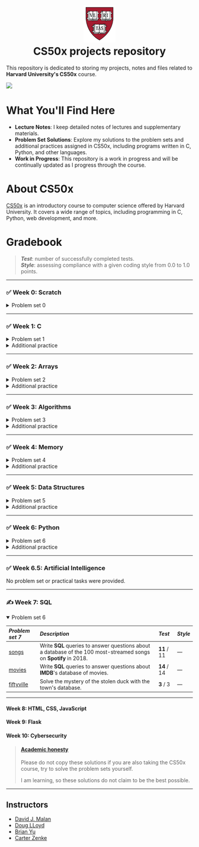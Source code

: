 <h1 align="center"><img src="harvard_university_logo.svg" alt="Harvard University Logo" height="100">
<br/>
CS50x projects repository</h1>

This repository is dedicated to storing my projects, notes and files related to **Harvard University's CS50x** course.

![](https://geps.dev/progress/75)

# What You'll Find Here

- **Lecture Notes**: I keep detailed notes of lectures and supplementary materials.
- **Problem Set Solutions**: Explore my solutions to the problem sets and additional practices assigned in CS50x,
including programs written in C, Python, and other languages.
- **Work in Progress**: This repository is a work in progress and will be continually updated as I progress through
the course.

# About CS50x

[CS50x](https://cs50.harvard.edu/x/2024/) is an introductory course to computer science offered by Harvard University. It covers a wide range
of topics, including programming in C, Python, web development, and more.

# Gradebook

> ***Test***: number of successfully completed tests.  
> ***Style***: assessing compliance with a given coding style from 0.0 to 1.0 points.

---

### ✅ Week 0: Scratch

<details onclose>
  <summary>Problem set 0</summary>

| *Problem set 0*                                                                                                         | *Description*                                              | *Test*     |
|:------------------------------------------------------------------------------------------------------------------------|:-----------------------------------------------------------|:-----------|
| [scratch](https://github.com/raydtutto/harvard-cs50x-2024/blob/main/src/week_0_scratch/problem_set_0/pset0_solution.md) | Project in "Scratch": arcade game, imitation of `Arkanoid` | **8** / 8  |

</details>

---

### ✅ Week 1: C

<details onclose>
  <summary>Problem set 1</summary>

| *Problem set 1*                                                                                                         | *Description*                                                             | *Test*       | *Style* |
|:------------------------------------------------------------------------------------------------------------------------|:--------------------------------------------------------------------------|:-------------|:--------|
| [hello, world.c](https://github.com/raydtutto/harvard-cs50x-2024/blob/main/src/week_1_c/problem_set_1/world/hello.c)    | Print "hello, world"                                                      | **5** / 5    | 1.00    |
| [hello, it's me.c](https://github.com/raydtutto/harvard-cs50x-2024/blob/main/src/week_1_c/problem_set_1/me/hello.c)     | Prompt the user for their name and then say "hello" to that user.         | **5** / 5    | 1.00    |
| [mario-less.c](https://github.com/raydtutto/harvard-cs50x-2024/blob/main/src/week_1_c/problem_set_1/mario-less/mario.c) | Print a right-aligned pyramid, using hashes (#) for bricks.               | **10** / 10  | 1.00    |
| [mario-more.c](https://github.com/raydtutto/harvard-cs50x-2024/blob/main/src/week_1_c/problem_set_1/mario-more/mario.c) | Print an adjacent pyramid, using hashes (#) for bricks.                   | **10** / 10  | 1.00    |
| [cash.c](https://github.com/raydtutto/harvard-cs50x-2024/blob/main/src/week_1_c/problem_set_1/cash/cash.c)              | Print the minimum coins needed to make the given amount of change.        | **10** / 10  | 1.00    |
| [credit.c](https://github.com/raydtutto/harvard-cs50x-2024/blob/main/src/week_1_c/problem_set_1/credit/credit.c)        | Check the validity of a given credit card number using Luhn’s algorithm.  | **17** / 17  | 1.00    |

</details>

<details onclose>
  <summary>Additional practice</summary>

| *Week 1: Additional practice*                                                                                       | *Description*                                                                                                         | *Test*    | *Style* |
|:--------------------------------------------------------------------------------------------------------------------|:----------------------------------------------------------------------------------------------------------------------|:----------|:--------|
| [debug.c](https://github.com/raydtutto/harvard-cs50x-2024/blob/main/src/week_1_c/additional_practice/debug/debug.c) | Debug the given code. _Becoming familiar with C syntax and debugging programs_.                                       | **4** / 4 | 1.00    |
| [half.c](https://github.com/raydtutto/harvard-cs50x-2024/blob/main/src/week_1_c/additional_practice/half/half.c)    | Calculate the amount each of you owes based on the bill amount, the tax, and the tip. _Practice creating a function_. | **6** / 6 | 1.00    |
| [prime.c](https://github.com/raydtutto/harvard-cs50x-2024/blob/main/src/week_1_c/additional_practice/prime/prime.c) | Test if a number is prime, and return true if it is, and false if it is not. _Practice using `for` loops_.            | **5** / 5 | 1.00    |

</details>

---

### ✅ Week 2: Arrays

<details onclose>
  <summary>Problem set 2</summary>

| *Problem set 2*                                                                                                            | *Description*                                                         | *Test*       | *Style* |
|:---------------------------------------------------------------------------------------------------------------------------|:----------------------------------------------------------------------|:-------------|:--------|
| [scrabble.c](https://github.com/raydtutto/harvard-cs50x-2024/blob/main/src/week_2_arrays/problem_set_2/scrabble.c)         | Determine the winner of a short Scrabble-like game.                   | **11** / 11  | 1.00    |
| [readability.c](https://github.com/raydtutto/harvard-cs50x-2024/blob/main/src/week_2_arrays/problem_set_2/readability.c)   | Calculate the approximate grade level needed to comprehend some text. | **11** / 11  | 1.00    |
| [caesar.c](https://github.com/raydtutto/harvard-cs50x-2024/blob/main/src/week_2_arrays/problem_set_2/caesar.c)             | Encrypt messages using Caesar’s cipher.                               | **11** / 11  | 1.00    |
| [substitution.c](https://github.com/raydtutto/harvard-cs50x-2024/blob/main/src/week_2_arrays/problem_set_2/substitution.c) | Encrypt messages using a substitution cipher.                         | **18** / 18  | 1.00    |

</details>

<details onclose>
  <summary>Additional practice</summary>

| *Week 2: Additional practice*                                                                                              | *Description*                                                                                                                                                                                                                                               | *Test*     | *Style* |
|:---------------------------------------------------------------------------------------------------------------------------|:------------------------------------------------------------------------------------------------------------------------------------------------------------------------------------------------------------------------------------------------------------|:-----------|:--------|
| [hours.c](https://github.com/raydtutto/harvard-cs50x-2024/blob/main/src/week_2_arrays/additional_practice/hours.c)         | Complete a function that calculates, based on a user’s input, a total number of hours or an average number of hours across a given number of days. _Practice with `arrays`, passing arrays as parameters to a function, integer division and type casting_. | **6** / 6  | 1.00    |
| [no-vowels.c](https://github.com/raydtutto/harvard-cs50x-2024/blob/main/src/week_2_arrays/additional_practice/no-vowels.c) | Replace vowels in a word entered at the command line. _Practice with `strings`, `command-line arguments`, and writing an entire program from scratch_.                                                                                                      | **6** / 6  | 1.00    |
| [password.c](https://github.com/raydtutto/harvard-cs50x-2024/blob/main/src/week_2_arrays/additional_practice/password.c)   | Check the validity of a password. _Practice iterating through a `string`, using the `ctype.h` library, and using `Boolean` variables_.                                                                                                                      | **7** / 7  | 1.00    |

</details>

---

### ✅ Week 3: Algorithms

<details onclose>
  <summary>Problem set 3</summary>

| *Problem set 3*                                                                                                          | *Description*                                                              | *Test*      | *Style* |
|:-------------------------------------------------------------------------------------------------------------------------|:---------------------------------------------------------------------------|:------------|:--------|
| [sort.txt](https://github.com/raydtutto/harvard-cs50x-2024/blob/main/src/week_3_algorithms/problem_set_3/sort.txt)       | Determine which sorting algorithm is used by each file.                    | —           | —       |
| [plurality.c](https://github.com/raydtutto/harvard-cs50x-2024/blob/main/src/week_3_algorithms/problem_set_3/plurality.c) | Run a plurality election.                                                  | **14** / 14 | 1.00    |
| [runoff.c](https://github.com/raydtutto/harvard-cs50x-2024/blob/main/src/week_3_algorithms/problem_set_3/runoff.c)       | Simulate a runoff election.                                                | **25** / 25 | 1.00    |
| [tideman.c](https://github.com/raydtutto/harvard-cs50x-2024/blob/main/src/week_3_algorithms/problem_set_3/tideman.c)     | Implement ranked-preference voting using `adjacency matrix` of candidates. | **18** / 18 | 1.00    |

</details>

<details onclose>
  <summary>Additional practice</summary>

| *Week 3: Additional practice*                                                                                        | *Description*                                                                                                                                 | *Test*    | *Style* |
|:---------------------------------------------------------------------------------------------------------------------|:----------------------------------------------------------------------------------------------------------------------------------------------|:----------|:--------|
| [atoi.c](https://github.com/raydtutto/harvard-cs50x-2024/blob/main/src/week_3_algorithms/additional_practice/atoi.c) | Rework 'atoi' function into recursion. _Practice creating `recursive functions`_.                                                             | —         | 1.00    |
| [temps_bubble.c](src/week_3_algorithms/additional_practice/temps/temps_bubble.c)                                     | _**Bubble sort**_: Sort the average high temperature values in descending order. _Practice working with `structs` and `sorting algorithms`_.  | —         | 1.00    |
| [temps_selection.c](src/week_3_algorithms/additional_practice/temps/temps_selection.c)                               | _**Selection sort**_: Sort the average high temperature values in descending order. _Practice working with structs and sorting algorithms_.   | —         | 1.00    |
| [temps_insertion.c](src/week_3_algorithms/additional_practice/temps/temps_insertion.c)                               | _**Insertion sort**_: Sort the average high temperature values in descending order. _Practice working with structs and sorting algorithms_.   | —         | 1.00    |
| [max.c](src/week_3_algorithms/additional_practice/max.c)                                                             | Write a function that finds the maximum value in an array given by user. _Practice `passing arrays` to functions and finding maximum values_. | **5** / 5 | 1.00    |
| [snackbar.c](src/week_3_algorithms/additional_practice/snackbar.c)                                                   | Search for each item you choose, return the total price. _Practice using structs and writing a `linear search algorithm`_.                    | —         | 1.00    |

</details>

---

### ✅ Week 4: Memory

<details onclose>
  <summary>Problem set 4</summary>

| *Problem set 4*                                                                                                                | *Description*                                                                                               | *Test*      | *Style* |
|:-------------------------------------------------------------------------------------------------------------------------------|:------------------------------------------------------------------------------------------------------------|:------------|:--------|
| [volume.c](https://github.com/raydtutto/harvard-cs50x-2024/blob/main/src/week_4_memory/problem_set_4/volume/volume.c)          | Change the volume of a sound file by a given factor.                                                        | **5** / 5   | 1.00    |
| [filter-less](https://github.com/raydtutto/harvard-cs50x-2024/blob/main/src/week_4_memory/problem_set_4/filter-less/helpers.c) | Implement the functions that can apply `grayscale`, `sepia`, `reflection`, or `blur` filters to the images. | **22** / 22 | 1.00    |
| [filter-more](https://github.com/raydtutto/harvard-cs50x-2024/blob/main/src/week_4_memory/problem_set_4/filter-more/helpers.c) | Implement the functions that can apply `grayscale`, `reflection`, `blur`, or `edges` filters to the images. | **23** / 23 | 1.00    |
| [recover.c](https://github.com/raydtutto/harvard-cs50x-2024/blob/main/src/week_4_memory/problem_set_4/recover/recover.c)       | Implement a program that recovers JPEGs from a forensic image.                                              | **7** / 7   | 1.00    |

</details>

<details onclose>
  <summary>Additional practice</summary>

| *Week 4: Additional practice*                                                                                                     | *Description*                                                                                                    | *Test*    | *Style* |
|:----------------------------------------------------------------------------------------------------------------------------------|:-----------------------------------------------------------------------------------------------------------------|:----------|:--------|
| [bottomup.c](https://github.com/raydtutto/harvard-cs50x-2024/blob/main/src/week_4_memory/additional_practice/bottomup/bottomup.c) | Change the orientation of the image from bottom-up to top-down. _Practice working with `images` and `metadata`_. | **3** / 3 | 1.00    |
| [license.c](https://github.com/raydtutto/harvard-cs50x-2024/blob/main/src/week_4_memory/additional_practice/license/license.c)    | Debug the given code. _Practice working with `files` and `file pointers`_.                                       | **3** / 3 | 1.00    |

</details>

---

### ✅ Week 5: Data Structures

<details onclose>
  <summary>Problem set 5</summary>

| *Problem set 5*                                                                                                                    | *Description*                                                      | *Test*    | *Style* |
|:-----------------------------------------------------------------------------------------------------------------------------------|:-------------------------------------------------------------------|:----------|:--------|
| [inheritance.c](https://github.com/raydtutto/harvard-cs50x-2024/blob/main/src/week_5_data_structures/problem_set_5/inheritance.c)  | Simulate genetic `inheritance` of blood type.                      | **7** / 7 | 1.00    |
| [speller](https://github.com/raydtutto/harvard-cs50x-2024/blob/main/src/week_5_data_structures/problem_set_5/speller/dictionary.c) | Implement a program that spell-checks a file using a `hash table`. | **9** / 9 | 1.00    |

</details>

<details onclose>
  <summary>Additional practice</summary>

| *Week 5: Additional practice*                                                                                             | *Description*                                                                                      | *Test* | *Style* |
|:--------------------------------------------------------------------------------------------------------------------------|:---------------------------------------------------------------------------------------------------|:-------|:--------|
| [trie.c](https://github.com/raydtutto/harvard-cs50x-2024/blob/main/src/week_5_data_structures/additional_practice/trie.c) | Search for a name using trie. _Introducing more complex data structures and working with `tries`_. | —      | 1.00    |

</details>

---

### ✅ Week 6: Python

<details onclose>
  <summary>Problem set 6</summary>

| *Problem set 6*                                                                                                                                    | *Description*                                                                | *Test*      | *Style* |
|:---------------------------------------------------------------------------------------------------------------------------------------------------|:-----------------------------------------------------------------------------|:------------|:--------|
| [hello.py](https://github.com/raydtutto/harvard-cs50x-2024/blob/main/src/week_6_python/problem_set_6/sentimental-hello/hello.py)                   | Prompt the user for their name and then say "hello" to that user.            | **3** / 3   | 1.00    |
| [mario-less](https://github.com/raydtutto/harvard-cs50x-2024/blob/main/src/week_6_python/problem_set_6/sentimental-mario-less/mario.py)            | Print a right-aligned pyramid, using hashes (#) for bricks.                  | **9** / 9   | 1.00    |
| [mario-more](https://github.com/raydtutto/harvard-cs50x-2024/blob/main/src/week_6_python/problem_set_6/sentimental-mario-more/mario.py)            | Print an adjacent pyramid, using hashes (#) for bricks.                      | **9** / 9   | 1.00    |
| [cash using `conditions`](https://github.com/raydtutto/harvard-cs50x-2024/blob/main/src/week_6_python/problem_set_6/sentimental-cash/cash_1.py)    | Print the minimum coins needed to make the given amount of change.           | **10** / 10 | 1.00    |
| [cash using `loop`](https://github.com/raydtutto/harvard-cs50x-2024/blob/main/src/week_6_python/problem_set_6/sentimental-cash/cash_2.py)          |                                                                              | —           | —       |
| [credit.py](https://github.com/raydtutto/harvard-cs50x-2024/blob/main/src/week_6_python/problem_set_6/sentimental-credit/credit.py)                | Check the validity of a given credit card number using Luhn’s algorithm.     | **14** / 14 | 1.00    |
| [readability.py](https://github.com/raydtutto/harvard-cs50x-2024/blob/main/src/week_6_python/problem_set_6/sentimental-readability/readability.py) | Calculate the approximate grade level needed to comprehend some text.        | **10** / 10 | 1.00    |
| [dna.py](https://github.com/raydtutto/harvard-cs50x-2024/blob/main/src/week_6_python/problem_set_6/dna.py)                                         | Take a sequence of DNA and determine which person it most likely belongs to. | **21** / 21 | 1.00    |

</details>

<details onclose>
  <summary>Additional practice</summary>

| *Week 6: Additional practice*                                                                                                                | *Description*                                                                                                                                                         | *Test*    | *Style* |
|:---------------------------------------------------------------------------------------------------------------------------------------------|:----------------------------------------------------------------------------------------------------------------------------------------------------------------------|:----------|:--------|
| [bank.py](https://github.com/raydtutto/harvard-cs50x-2024/blob/main/src/week_6_python/additional_practice/bank_2.py)                         | Prompt the user for a greeting, give different amount of cash depending on the greeting. _Practice with `str`s_.                                                      | **7** / 7 | 1.00    |
| [figlet.py](https://github.com/raydtutto/harvard-cs50x-2024/blob/main/src/week_6_python/additional_practice/figlet.py)                       | Prompt the user for a text, print it using the fonts supported by FIGlet. _Practice with `libraries` and `command-line arguments`_.                                   | **7** / 7 | 1.00    |
| [jar.py](https://github.com/raydtutto/harvard-cs50x-2024/blob/main/src/week_6_python/additional_practice/jar.py)                             | Implement a cookie jar in which to store cookies. _Introduction to `classes` and `object-oriented programming`_.                                                      | **7** / 7 | 1.00    |
| [seven-day-average.py](https://github.com/raydtutto/harvard-cs50x-2024/blob/main/src/week_6_python/additional_practice/seven-day-average.py) | Track COVID cases using a 7-day average. _Practice with `requests`, `dicts`, and `live data`_.                                                                        | —         | 1.00    |
| [taqueria.py](https://github.com/raydtutto/harvard-cs50x-2024/blob/main/src/week_6_python/additional_practice/taqueria.py)                   | A program that enables a user to place an order, prompt for an items, one per line, until the user inputs Control-D. _Practice with `dicts` and `try-except` blocks_. | **7** / 7 | 1.00    |

</details>

---

### ✅ Week 6.5: Artificial Intelligence

No problem set or practical tasks were provided.

---

### ✍️ Week 7: SQL

<details open>
  <summary>Problem set 6</summary>

| *Problem set 7*                                                                                                 | *Description*                                                                                                     | *Test*      | *Style* |
|:----------------------------------------------------------------------------------------------------------------|:------------------------------------------------------------------------------------------------------------------|:------------|:--------|
| [songs](https://github.com/raydtutto/harvard-cs50x-2024/blob/main/src/week_7_sql/problem_set_7/songs)           | Write **SQL** queries to answer questions about a database of the 100 most-streamed songs on **Spotify** in 2018. | **11** / 11 | —       |
| [movies](https://github.com/raydtutto/harvard-cs50x-2024/blob/main/src/week_7_sql/problem_set_7/movies)         | Write **SQL** queries to answer questions about **IMDB**'s database of movies.                                    | **14** / 14 | —       |
| [fiftyville](https://github.com/raydtutto/harvard-cs50x-2024/blob/main/src/week_7_sql/problem_set_7/fiftyville) | Solve the mystery of the stolen duck with the town's database.                                                    | **3** / 3   | —       |

</details>

---

#### Week 8: HTML, CSS, JavaScript
#### Week 9: Flask
#### Week 10: Cybersecurity

> #### [Academic honesty](https://cs50.harvard.edu/x/2024/honesty/)
> Please do not copy these solutions if you are also taking the CS50x course, try to solve the problem sets yourself.
>
> I am learning, so these solutions do not claim to be the best possible.

---

## Instructors

- [David J. Malan](https://github.com/dmalan)
- [Doug LLoyd](https://github.com/dlloyd09)
- [Brian Yu](https://github.com/brianyu28)
- [Carter Zenke](https://github.com/carterzenke)